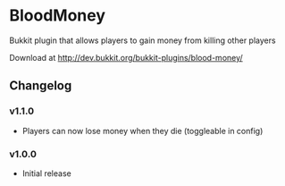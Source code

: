 # BloodMoney
Bukkit plugin that allows players to gain money from killing other players

Download at http://dev.bukkit.org/bukkit-plugins/blood-money/

## Changelog
### v1.1.0
- Players can now lose money when they die (toggleable in config)

### v1.0.0
- Initial release
